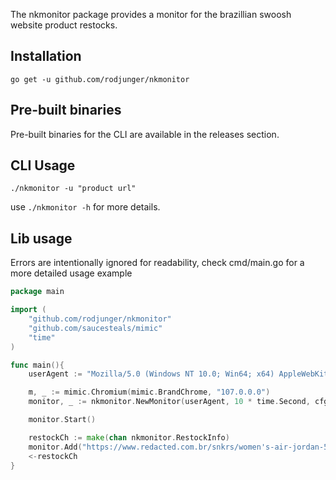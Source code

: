 The nkmonitor package provides a monitor for the brazillian swoosh website product restocks.

## Installation

`go get -u github.com/rodjunger/nkmonitor`


## Pre-built binaries

Pre-built binaries for the CLI are available in the releases section.

## CLI Usage

`./nkmonitor -u "product url"`

use `./nkmonitor -h` for more details.

## Lib usage 

Errors are intentionally ignored for readability, check cmd/main.go for a more detailed usage example

```go
package main 

import (
    "github.com/rodjunger/nkmonitor"
    "github.com/saucesteals/mimic"
    "time"
)

func main(){
    userAgent := "Mozilla/5.0 (Windows NT 10.0; Win64; x64) AppleWebKit/537.36 (KHTML, like Gecko) Chrome/107.0.0.0 Safari/537.36"

    m, _ := mimic.Chromium(mimic.BrandChrome, "107.0.0.0")
	monitor, _ := nkmonitor.NewMonitor(userAgent, 10 * time.Second, cfg.proxies, m)

	monitor.Start()

	restockCh := make(chan nkmonitor.RestockInfo)
    monitor.Add("https://www.redacted.com.br/snkrs/women's-air-jordan-5-024414.html", restockCh)
    <-restockCh
}
```